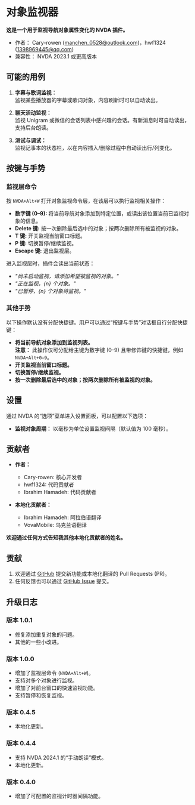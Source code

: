 # 对象监视器

**这是一个用于监视导航对象属性变化的 NVDA 插件。**

* 作者： Cary-rowen (<manchen_0528@outlook.com>)，hwf1324 (<1398969445@qq.com>)  
* 兼容性： NVDA 2023.1 或更高版本  

## 可能的用例

1. **字幕与歌词监视：**  
   监视某些播放器的字幕或歌词对象，内容刷新时可以自动读出。  

2. **聊天活动监视：**  
   监视 Unigram 或微信的会话列表中感兴趣的会话。有新消息时可自动读出，支持后台朗读。  

3. **测试与调试：**  
   监视记事本的状态栏，以在内容插入/删除过程中自动读出行/列变化。

## 按键与手势

### 监视层命令  
按 `NVDA+Alt+W` 打开对象监视命令层，在该层可以执行监视相关操作：  
- **数字键 (0–9):** 将当前导航对象添加到特定位置，或读出该位置当前已监视对象的信息。  
- **Delete 键:** 按一次删除最后选中的对象；按两次删除所有被监视的对象。  
- **T 键:** 开关监视当前窗口标题。  
- **P 键:** 切换暂停/继续监视。  
- **Escape 键:** 退出监视层。  

进入监视层时，插件会读出当前状态：  
- *"尚未启动监视，请添加希望被监视的对象。"*  
- *"正在监视，{n} 个对象。"*  
- *"已暂停，{n} 个对象待监视。"*  

### 其他手势

以下操作默认没有分配快捷键。用户可以通过“按键与手势”对话框自行分配快捷键：

- **将当前导航对象添加到监视列表。**  
  **注意：** 此操作仅可分配给主键为数字键 (0–9) 且带修饰键的快捷键，例如 `NVDA+Alt+0–9`。  
- **开关监视当前窗口标题。**  
- **切换暂停/继续监视。**  
- **按一次删除最后选中的对象；按两次删除所有被监视的对象。**  

## 设置

通过 NVDA 的“选项”菜单进入设置面板，可以配置以下选项：  
- **监视对象周期：** 以毫秒为单位设置监视间隔（默认值为 100 毫秒）。  

## 贡献者

- **作者：**  
  - Cary-rowen: 核心开发者  
  - hwf1324: 代码贡献者  
  - Ibrahim Hamadeh: 代码贡献者  

- **本地化贡献者：**  
  - Ibrahim Hamadeh: 阿拉伯语翻译  
  - VovaMobile: 乌克兰语翻译  

**欢迎通过任何方式告知我其他本地化贡献者的姓名。**

## 贡献

1. 欢迎通过 [GitHub][GitHub] 提交新功能或本地化翻译的 Pull Requests (PR)。  
2. 任何反馈也可以通过 [GitHub Issue][GitHubIssue] 提交。  

## 升级日志
### 版本 1.0.1
- 修复添加重复对象的问题。
- 其他的一些小改进。

### 版本 1.0.0
- 增加了监视层命令 (`NVDA+Alt+W`)。  
- 支持对多个对象进行监视。  
- 增加了对前台窗口的快速监视功能。  
- 支持暂停和恢复监视。  

### 版本 0.4.5
- 本地化更新。  

### 版本 0.4.4
- 支持 NVDA 2024.1 的“手动朗读”模式。  
- 本地化更新。  

### 版本 0.4.0
- 增加了可配置的监视计时器间隔功能。  

[GitHub]: https://github.com/cary-rowen/objWatcher  
[GitHubIssue]: https://github.com/cary-rowen/objWatcher/issues  

